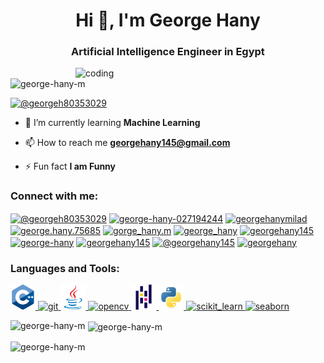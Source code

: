 <h1 align="center">Hi 👋, I'm George Hany</h1>
<h3 align="center">Artificial Intelligence Engineer in Egypt</h3>

<img align="right" alt="coding" width="400" src="https://cdn.dribbble.com/users/1059583/screenshots/4171367/coding-freak.gif">

<p align="left"> <img src="https://komarev.com/ghpvc/?username=george-hany-m&label=Profile%20views&color=0e75b6&style=flat" alt="george-hany-m" /> </p>

<p align="left"> <a href="https://twitter.com/@georgeh80353029" target="blank"><img src="https://img.shields.io/twitter/follow/@georgeh80353029?logo=twitter&style=for-the-badge" alt="@georgeh80353029" /></a> </p>

- 🌱 I’m currently learning **Machine Learning**

- 📫 How to reach me **georgehany145@gmail.com**

- ⚡ Fun fact **I am Funny**

<h3 align="left">Connect with me:</h3>
<p align="left">
<a href="https://twitter.com/@georgeh80353029" target="blank"><img align="center" src="https://raw.githubusercontent.com/rahuldkjain/github-profile-readme-generator/master/src/images/icons/Social/twitter.svg" alt="@georgeh80353029" height="30" width="40" /></a>
<a href="https://linkedin.com/in/george-hany-027194244" target="blank"><img align="center" src="https://raw.githubusercontent.com/rahuldkjain/github-profile-readme-generator/master/src/images/icons/Social/linked-in-alt.svg" alt="george-hany-027194244" height="30" width="40" /></a>
<a href="https://kaggle.com/georgehanymilad" target="blank"><img align="center" src="https://raw.githubusercontent.com/rahuldkjain/github-profile-readme-generator/master/src/images/icons/Social/kaggle.svg" alt="georgehanymilad" height="30" width="40" /></a>
<a href="https://fb.com/george.hany.75685" target="blank"><img align="center" src="https://raw.githubusercontent.com/rahuldkjain/github-profile-readme-generator/master/src/images/icons/Social/facebook.svg" alt="george.hany.75685" height="30" width="40" /></a>
<a href="https://instagram.com/gorge_hany.m" target="blank"><img align="center" src="https://raw.githubusercontent.com/rahuldkjain/github-profile-readme-generator/master/src/images/icons/Social/instagram.svg" alt="gorge_hany.m" height="30" width="40" /></a>
<a href="https://www.codechef.com/users/george_hany" target="blank"><img align="center" src="https://cdn.jsdelivr.net/npm/simple-icons@3.1.0/icons/codechef.svg" alt="george_hany" height="30" width="40" /></a>
<a href="https://www.hackerrank.com/georgehany145" target="blank"><img align="center" src="https://raw.githubusercontent.com/rahuldkjain/github-profile-readme-generator/master/src/images/icons/Social/hackerrank.svg" alt="georgehany145" height="30" width="40" /></a>
<a href="https://codeforces.com/profile/george-hany" target="blank"><img align="center" src="https://raw.githubusercontent.com/rahuldkjain/github-profile-readme-generator/master/src/images/icons/Social/codeforces.svg" alt="george-hany" height="30" width="40" /></a>
<a href="https://www.leetcode.com/georgehany145" target="blank"><img align="center" src="https://raw.githubusercontent.com/rahuldkjain/github-profile-readme-generator/master/src/images/icons/Social/leet-code.svg" alt="georgehany145" height="30" width="40" /></a>
<a href="https://www.hackerearth.com/@georgehany145" target="blank"><img align="center" src="https://raw.githubusercontent.com/rahuldkjain/github-profile-readme-generator/master/src/images/icons/Social/hackerearth.svg" alt="@georgehany145" height="30" width="40" /></a>
<a href="https://discord.gg/georgehany" target="blank"><img align="center" src="https://raw.githubusercontent.com/rahuldkjain/github-profile-readme-generator/master/src/images/icons/Social/discord.svg" alt="georgehany" height="30" width="40" /></a>
</p>

<h3 align="left">Languages and Tools:</h3>
<p align="left"> <a href="https://www.w3schools.com/cpp/" target="_blank" rel="noreferrer"> <img src="https://raw.githubusercontent.com/devicons/devicon/master/icons/cplusplus/cplusplus-original.svg" alt="cplusplus" width="40" height="40"/> </a> <a href="https://git-scm.com/" target="_blank" rel="noreferrer"> <img src="https://www.vectorlogo.zone/logos/git-scm/git-scm-icon.svg" alt="git" width="40" height="40"/> </a> <a href="https://www.java.com" target="_blank" rel="noreferrer"> <img src="https://raw.githubusercontent.com/devicons/devicon/master/icons/java/java-original.svg" alt="java" width="40" height="40"/> </a> <a href="https://opencv.org/" target="_blank" rel="noreferrer"> <img src="https://www.vectorlogo.zone/logos/opencv/opencv-icon.svg" alt="opencv" width="40" height="40"/> </a> <a href="https://pandas.pydata.org/" target="_blank" rel="noreferrer"> <img src="https://raw.githubusercontent.com/devicons/devicon/2ae2a900d2f041da66e950e4d48052658d850630/icons/pandas/pandas-original.svg" alt="pandas" width="40" height="40"/> </a> <a href="https://www.python.org" target="_blank" rel="noreferrer"> <img src="https://raw.githubusercontent.com/devicons/devicon/master/icons/python/python-original.svg" alt="python" width="40" height="40"/> </a> <a href="https://scikit-learn.org/" target="_blank" rel="noreferrer"> <img src="https://upload.wikimedia.org/wikipedia/commons/0/05/Scikit_learn_logo_small.svg" alt="scikit_learn" width="40" height="40"/> </a> <a href="https://seaborn.pydata.org/" target="_blank" rel="noreferrer"> <img src="https://seaborn.pydata.org/_images/logo-mark-lightbg.svg" alt="seaborn" width="40" height="40"/> </a> </p>

<p><img align="left" src="https://github-readme-stats.vercel.app/api/top-langs?username=george-hany-m&show_icons=true&locale=en&layout=compact" alt="george-hany-m" /></p>

<p>&nbsp;<img align="center" src="https://github-readme-stats.vercel.app/api?username=george-hany-m&show_icons=true&locale=en" alt="george-hany-m" /></p>

<p><img align="center" src="https://github-readme-streak-stats.herokuapp.com/?user=george-hany-m&" alt="george-hany-m" /></p>
